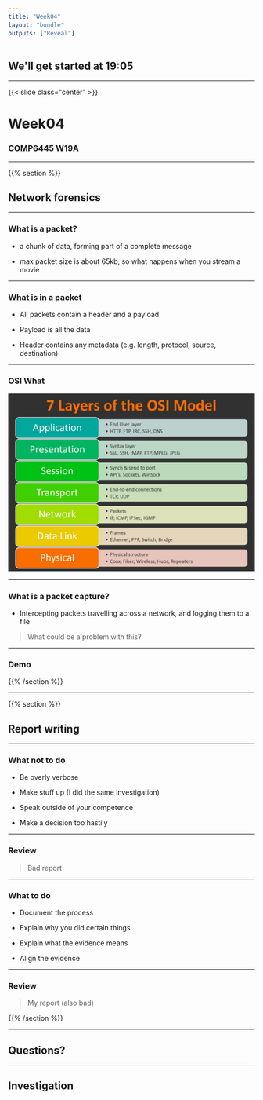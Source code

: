 ```yaml
---
title: "Week04"
layout: "bundle"
outputs: ["Reveal"]
---
```


## We'll get started at 19:05

---

{{< slide class="center" >}}
# Week04
### COMP6445 W19A

---

{{% section %}}

## Network forensics

---

### What is a packet?
* a chunk of data, forming part of a complete message

* max packet size is about 65kb, so what happens when you stream a movie 

---

### What is in a packet

* All packets contain a header and a payload

* Payload is all the data

* Header contains any metadata (e.g. length, protocol, source, destination)

---

### OSI What
![](/assets/img/week04/osi_model.jpg)

---

### What is a packet capture?
* Intercepting packets travelling across a network, and logging them to a file

> What could be a problem with this?

---

### Demo

{{% /section %}}

---

{{% section %}}

## Report writing

---

### What not to do
* Be overly verbose

* Make stuff up (I did the same investigation)

* Speak outside of your competence

* Make a decision too hastily

---

### Review

> Bad report

---

### What to do

* Document the process

* Explain why you did certain things

* Explain what the evidence means

* Align the evidence

---

### Review

> My report (also bad)

{{% /section %}}

---

## Questions?

---

## Investigation
